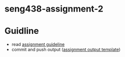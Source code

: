 # seng438-assignment-2

# Guidline

- read [assignment guideline](./Assignment2.md)
- commit and push output ([assignment output template](./Assignment2-ReportTemplate.md))
